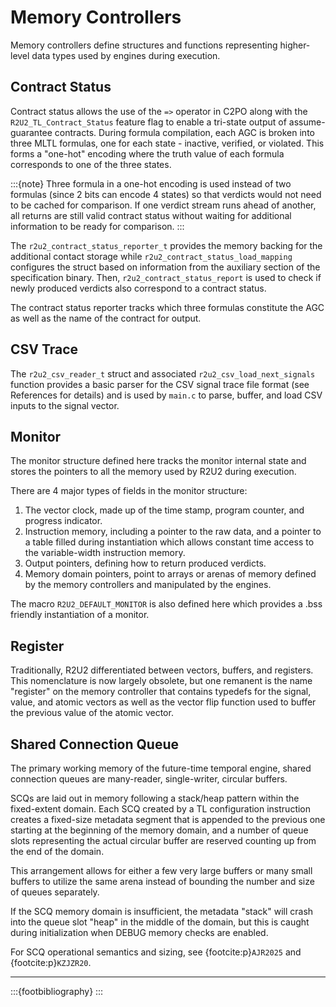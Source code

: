 # Memory Controllers

Memory controllers define structures and functions representing higher-level data types used by engines during execution.

## Contract Status
Contract status allows the use of the `=>` operator in C2PO along with the `R2U2_TL_Contract_Status` feature flag to enable a tri-state output of assume-guarantee contracts.
During formula compilation, each AGC is broken into three MLTL formulas, one for each state - inactive, verified, or violated.
This forms a "one-hot" encoding where the truth value of each formula corresponds to one of the three states.

:::{note} Three formula in a one-hot encoding is used instead of two formulas (since 2 bits can encode 4 states) so that verdicts would not need to be cached for comparison. If one verdict stream runs ahead of another, all returns are still valid contract status without waiting for additional information to be ready for comparison.
:::

The `r2u2_contract_status_reporter_t` provides the memory backing for the additional contact storage while `r2u2_contract_status_load_mapping` configures the struct based on information from the auxiliary section of the specification binary.
Then, `r2u2_contract_status_report` is used to check if newly produced verdicts also correspond to a contract status.

The contract status reporter tracks which three formulas constitute the AGC as well as the name of the contract for output.

## CSV Trace
The `r2u2_csv_reader_t` struct and associated `r2u2_csv_load_next_signals` function provides a basic parser for the CSV signal trace file format (see References for details) and is used by `main.c` to parse, buffer, and load CSV inputs to the signal vector.

## Monitor
The monitor structure defined here tracks the monitor internal state and stores the pointers to all the memory used by R2U2 during execution.

There are 4  major types of fields in the monitor structure:
1. The vector clock, made up of the time stamp, program counter, and progress indicator.
2. Instruction memory, including a pointer to the raw data, and a pointer to a table filled during instantiation which allows constant time access to the variable-width instruction memory.
3. Output pointers, defining how to return produced verdicts.
4. Memory domain pointers, point to arrays or arenas of memory defined by the memory controllers and manipulated by the engines.

The macro `R2U2_DEFAULT_MONITOR` is also defined here which provides a .bss friendly instantiation of a monitor.

## Register
Traditionally, R2U2 differentiated between vectors, buffers, and registers.
This nomenclature is now largely obsolete, but one remanent is the name "register" on the memory controller that contains typedefs for the signal, value, and atomic vectors as well as the vector flip function used to buffer the previous value of the atomic vector.

## Shared Connection Queue
The primary working memory of the future-time temporal engine, shared connection queues are many-reader, single-writer, circular buffers.

SCQs are laid out in memory following a stack/heap pattern within the fixed-extent domain.
Each SCQ created by a TL configuration instruction creates a fixed-size metadata segment that is appended to the previous one starting at the beginning of the memory domain, and a number of queue slots representing the actual circular buffer are reserved counting up from the end of the domain.

This arrangement allows for either a few very large buffers or many small buffers to utilize the same arena instead of bounding the number and size of queues separately.

If the SCQ memory domain is insufficient, the metadata "stack" will crash into the queue slot "heap" in the middle of the domain, but this is caught during initialization when DEBUG memory checks are enabled.

For SCQ operational semantics and sizing, see {footcite:p}`AJR2025` and {footcite:p}`KZJZR20`.

---

:::{footbibliography}
:::
